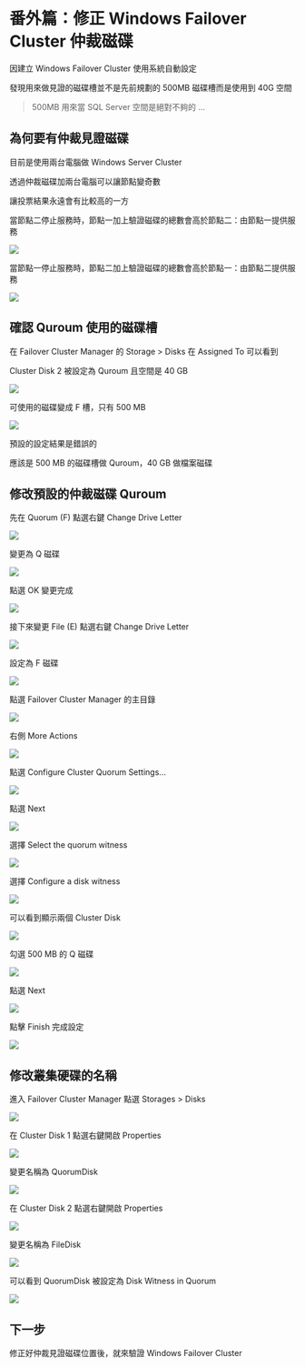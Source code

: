 
# 番外篇：修正 Windows Failover Cluster 仲裁磁碟

因建立 Windows Failover Cluster 使用系統自動設定

發現用來做見證的磁碟槽並不是先前規劃的 500MB 磁碟槽而是使用到 40G 空間

> 500MB 用來當 SQL Server 空間是絕對不夠的 ...

## 為何要有仲裁見證磁碟

目前是使用兩台電腦做 Windows Server Cluster

透過仲裁磁碟加兩台電腦可以讓節點變奇數

讓投票結果永遠會有比較高的一方

當節點二停止服務時，節點一加上驗證磁碟的總數會高於節點二：由節點一提供服務

![](https://raw.githubusercontent.com/txstudio/2020-12th-ironman/master/images/15/quorum-node-1.gif)

當節點一停止服務時，節點二加上驗證磁碟的總數會高於節點一：由節點二提供服務

![](https://raw.githubusercontent.com/txstudio/2020-12th-ironman/master/images/15/quorum-node-2.gif)

## 確認 Quroum 使用的磁碟槽

在 Failover Cluster Manager 的 Storage > Disks 在 Assigned To 可以看到

Cluster Disk 2 被設定為 Quroum 且空間是 40 GB

![](https://raw.githubusercontent.com/txstudio/2020-12th-ironman/master/images/15/screenshot-01.png)

可使用的磁碟變成 F 槽，只有 500 MB

![](https://raw.githubusercontent.com/txstudio/2020-12th-ironman/master/images/15/screenshot-02.png)

預設的設定結果是錯誤的

應該是 500 MB 的磁碟槽做 Quroum，40 GB 做檔案磁碟

## 修改預設的仲裁磁碟 Quroum

先在 Quorum (F) 點選右鍵 Change Drive Letter

![](https://raw.githubusercontent.com/txstudio/2020-12th-ironman/master/images/15/screenshot-03.png)

變更為 Q 磁碟

![](https://raw.githubusercontent.com/txstudio/2020-12th-ironman/master/images/15/screenshot-04.png)

點選 OK 變更完成

![](https://raw.githubusercontent.com/txstudio/2020-12th-ironman/master/images/15/screenshot-05.png)

接下來變更 File (E) 點選右鍵 Change Drive Letter

![](https://raw.githubusercontent.com/txstudio/2020-12th-ironman/master/images/15/screenshot-06.png)

設定為 F 磁碟

![](https://raw.githubusercontent.com/txstudio/2020-12th-ironman/master/images/15/screenshot-07.png)

點選 Failover Cluster Manager 的主目錄

![](https://raw.githubusercontent.com/txstudio/2020-12th-ironman/master/images/15/screenshot-08.png)

右側 More Actions

![](https://raw.githubusercontent.com/txstudio/2020-12th-ironman/master/images/15/screenshot-09.png)

點選 Configure Cluster Quorum Settings...

![](https://raw.githubusercontent.com/txstudio/2020-12th-ironman/master/images/15/screenshot-10.png)

點選 Next

![](https://raw.githubusercontent.com/txstudio/2020-12th-ironman/master/images/15/screenshot-11.png)

選擇 Select the quorum witness

![](https://raw.githubusercontent.com/txstudio/2020-12th-ironman/master/images/15/screenshot-12.png)

選擇 Configure a disk witness

![](https://raw.githubusercontent.com/txstudio/2020-12th-ironman/master/images/15/screenshot-13.png)

可以看到顯示兩個 Cluster Disk

![](https://raw.githubusercontent.com/txstudio/2020-12th-ironman/master/images/15/screenshot-14.png)

勾選 500 MB 的 Q 磁碟

![](https://raw.githubusercontent.com/txstudio/2020-12th-ironman/master/images/15/screenshot-15.png)

點選 Next

![](https://raw.githubusercontent.com/txstudio/2020-12th-ironman/master/images/15/screenshot-16.png)

點擊 Finish 完成設定

![](https://raw.githubusercontent.com/txstudio/2020-12th-ironman/master/images/15/screenshot-17.png)

## 修改叢集硬碟的名稱

進入 Failover Cluster Manager 點選 Storages > Disks

![](https://raw.githubusercontent.com/txstudio/2020-12th-ironman/master/images/15/screenshot-18.png)

在 Cluster Disk 1 點選右鍵開啟 Properties

![](https://raw.githubusercontent.com/txstudio/2020-12th-ironman/master/images/15/screenshot-19.png)

變更名稱為 QuorumDisk

![](https://raw.githubusercontent.com/txstudio/2020-12th-ironman/master/images/15/screenshot-20.png)

在 Cluster Disk 2 點選右鍵開啟 Properties

![](https://raw.githubusercontent.com/txstudio/2020-12th-ironman/master/images/15/screenshot-21.png)

變更名稱為 FileDisk

![](https://raw.githubusercontent.com/txstudio/2020-12th-ironman/master/images/15/screenshot-22.png)

可以看到 QuorumDisk 被設定為 Disk Witness in Quorum

![](https://raw.githubusercontent.com/txstudio/2020-12th-ironman/master/images/15/screenshot-23.png)

## 下一步

修正好仲裁見證磁碟位置後，就來驗證 Windows Failover Cluster

